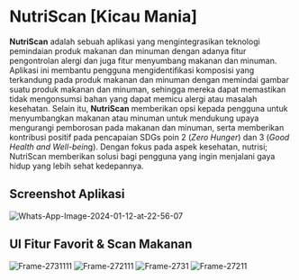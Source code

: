# NutriScan [Kicau Mania]

**NutriScan** adalah sebuah aplikasi yang mengintegrasikan teknologi pemindaian produk makanan dan minuman dengan adanya fitur pengontrolan alergi dan juga fitur menyumbang makanan dan minuman. Aplikasi ini membantu pengguna mengidentifikasi komposisi yang terkandung pada produk makanan dan minuman dengan memindai gambar suatu produk makanan dan minuman, sehingga mereka dapat memastikan tidak mengonsumsi bahan yang dapat memicu alergi atau masalah kesehatan. Selain itu, **NutriScan** memberikan opsi kepada pengguna untuk menyumbangkan makanan atau minuman untuk mendukung upaya mengurangi pemborosan pada makanan dan minuman, serta memberikan kontribusi positif pada pencapaian SDGs poin 2 (*Zero Hunger*) dan 3 (*Good Health and Well-bein*g). Dengan fokus pada aspek kesehatan, nutrisi; NutriScan memberikan solusi bagi pengguna yang ingin menjalani gaya hidup yang lebih sehat kedepannya.

## Screenshot Aplikasi 
<img src="https://i.ibb.co/Fw0hWrK/Whats-App-Image-2024-01-12-at-22-56-07.jpg" alt="Whats-App-Image-2024-01-12-at-22-56-07" border="0">

## UI Fitur Favorit & Scan Makanan

<img src="https://i.ibb.co/1M86Vyq/Frame-2731111.png" alt="Frame-2731111" border="0">
<img src="https://i.ibb.co/VY3gSSb/Frame-272111.png" alt="Frame-272111" border="0">
<img src="https://i.ibb.co/dMR1CXx/Frame-2731.png" alt="Frame-2731" border="0">
<img src="https://i.ibb.co/bLWLhJz/Frame-27211.png" alt="Frame-27211" border="0">




